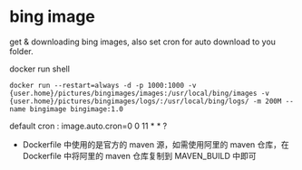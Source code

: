 # bing image
get & downloading bing images, also set cron for auto download to you folder.

docker run shell

```shell script
docker run --restart=always -d -p 1000:1000 -v {user.home}/pictures/bingimages/images:/usr/local/bing/images -v {user.home}/pictures/bingimages/logs/:/usr/local/bing/logs/ -m 200M --name bingimage bingimage:1.0
```

default cron : image.auto.cron=0 0 11 * * ? 

* Dockerfile 中使用的是官方的 maven 源，如需使用阿里的 maven 仓库，在 Dockerfile 中将阿里的 maven 仓库复制到 MAVEN_BUILD 中即可
